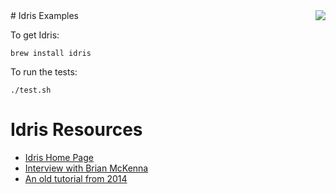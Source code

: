 <img align="right" src="https://raw.githubusercontent.com/rtoal/polyglot/master/resources/idris-logo-300.png">
# Idris Examples

To get Idris:

```
brew install idris
```

To run the tests:

```
./test.sh
```

# Idris Resources

* [Idris Home Page](http://www.idris-lang.org/)
* [Interview with Brian McKenna](https://notamonadtutorial.com/interview-with-brian-mckenna-about-roy-purescript-haskell-idris-and-dependent-types-63bb1289ea3d)
* [An old tutorial from 2014](https://eb.host.cs.st-andrews.ac.uk/writings/idris-tutorial.pdf)
